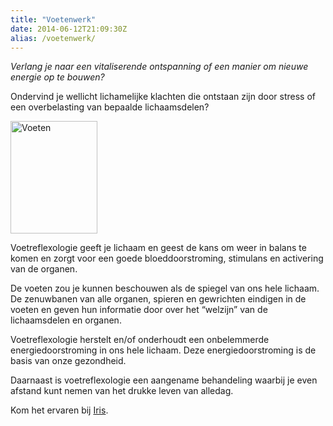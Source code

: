 ```yaml
---
title: "Voetenwerk"
date: 2014-06-12T21:09:30Z
alias: /voetenwerk/
---
```

<i>Verlang je naar een vitaliserende ontspanning of een manier om nieuwe energie op te bouwen?</i>

Ondervind je wellicht lichamelijke klachten die ontstaan zijn door stress of een overbelasting van bepaalde lichaamsdelen?

<img class="alignleft size-medium wp-image-739" src="https://res.cloudinary.com/piith/image/upload/2014/06/Voeten-139x180.png" alt="Voeten" width="139" height="180" />

Voetreflexologie geeft je lichaam en geest de kans om weer in balans te komen en zorgt voor een goede bloeddoorstroming, stimulans en activering van de organen.

De voeten zou je kunnen beschouwen als de spiegel van ons hele lichaam. De zenuwbanen van alle organen, spieren en gewrichten eindigen in de voeten en geven hun informatie door over het “welzijn” van de lichaamsdelen en organen.

Voetreflexologie herstelt en/of onderhoudt een onbelemmerde energiedoorstroming in ons hele lichaam. Deze energiedoorstroming is de basis van onze gezondheid.

Daarnaast is voetreflexologie een aangename behandeling waarbij je even afstand kunt nemen van het drukke leven van alledag.

Kom het ervaren bij <a title="Iris Wigboldus" href="https://piith.nl/wie-doet-wat/iris-wigboldus/">Iris</a>.